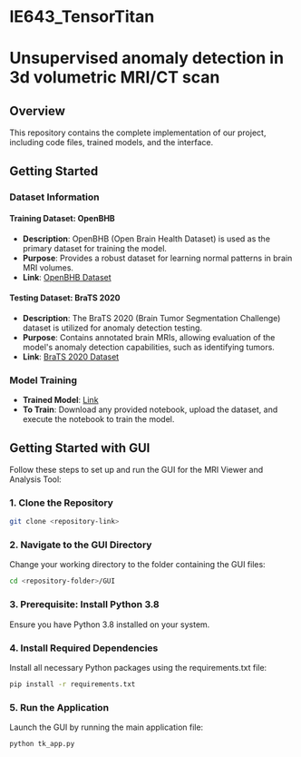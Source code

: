 # IE643_TensorTitan

# Unsupervised anomaly detection in 3d volumetric MRI/CT scan 

## Overview
This repository contains the complete implementation of our project, including code files, trained models, and the interface.

## Getting Started
### Dataset Information

#### Training Dataset: **OpenBHB**
- **Description**: OpenBHB (Open Brain Health Dataset) is used as the primary dataset for training the model.
- **Purpose**: Provides a robust dataset for learning normal patterns in brain MRI volumes.
- **Link**: [OpenBHB Dataset](https://www.kaggle.com/datasets/rahulkumargop/openbhb/data)

#### Testing Dataset: **BraTS 2020**
- **Description**: The BraTS 2020 (Brain Tumor Segmentation Challenge) dataset is utilized for anomaly detection testing.
- **Purpose**: Contains annotated brain MRIs, allowing evaluation of the model's anomaly detection capabilities, such as identifying tumors.
- **Link**: [BraTS 2020 Dataset](https://www.kaggle.com/datasets/awsaf49/brats20-dataset-training-validation)

### Model Training

- **Trained Model**: [Link]()
- **To Train**: Download any provided notebook, upload the dataset, and execute the notebook to train the model.

## Getting Started with GUI

Follow these steps to set up and run the GUI for the MRI Viewer and Analysis Tool:

### 1. Clone the Repository
```bash
git clone <repository-link>
```
### 2. Navigate to the GUI Directory

Change your working directory to the folder containing the GUI files:
```bash
cd <repository-folder>/GUI
```

### 3. Prerequisite: Install Python 3.8
Ensure you have Python 3.8 installed on your system. 

### 4. Install Required Dependencies
Install all necessary Python packages using the requirements.txt file:
```bash
pip install -r requirements.txt

```

### 5. Run the Application
Launch the GUI by running the main application file:
```bash
python tk_app.py
```

